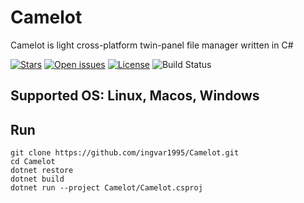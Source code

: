 # Camelot

Camelot is light cross-platform twin-panel file manager written in C#


[![Stars](https://img.shields.io/github/stars/ingvar1995/Camelot.svg?style=for-the-badge)](https://github.com/ingvar1995/Camelot/stargazers)
[![Open issues](https://img.shields.io/github/issues/ingvar1995/Camelot.svg?style=for-the-badge)](https://github.com/ingvar1995/Camelot/issues)
[![License](https://img.shields.io/dub/l/vibe-d.svg?style=for-the-badge)](https://raw.githubusercontent.com/ingvar1995/Camelot/master/LICENSE.md)
![Build Status](https://img.shields.io/travis/ingvar1995/Camelot?style=for-the-badge)

## Supported OS: Linux, Macos, Windows

## Run

```
git clone https://github.com/ingvar1995/Camelot.git
cd Camelot
dotnet restore
dotnet build
dotnet run --project Camelot/Camelot.csproj
```
